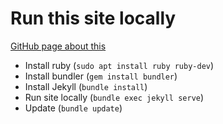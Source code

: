 # Run this site locally
[GitHub page about this](https://help.github.com/en/articles/setting-up-your-github-pages-site-locally-with-jekyll)
- Install ruby (`sudo apt install ruby ruby-dev`)
- Install bundler (`gem install bundler`)
- Install Jekyll (`bundle install`)
- Run site locally (`bundle exec jekyll serve`)
- Update (`bundle update`)
